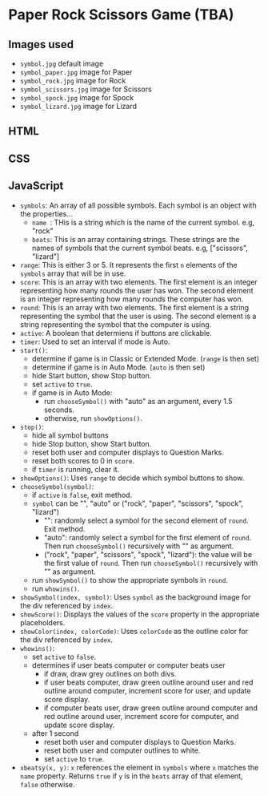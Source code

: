# Paper Rock Scissors Game (TBA)

## Images used
- `symbol.jpg` default image
- `symbol_paper.jpg` image for Paper
- `symbol_rock.jpg` image for Rock
- `symbol_scissors.jpg` image for Scissors
- `symbol_spock.jpg` image for Spock
- `symbol_lizard.jpg` image for Lizard

## HTML

## CSS

## JavaScript
- `symbols`: An array of all possible symbols. Each symbol is an object with the properties...
  - `name `: THis is a string which is the name of the current symbol. e.g, "rock"
  - `beats`: This is an array containing strings. These strings are the names of symbols that the current symbol beats. e.g, ["scissors", "lizard"]
- `range`: This is either 3 or 5. It represents the first `n` elements of the `symbols` array that will be in use.
- `score`: This is an array with two elements. The first element is an integer representing how many rounds the user has won. The second element is an integer representing how many rounds the computer has won. 
- `round`: This is an array with two elements. The first element is a string representing the symbol that the user is using. The second element is a string representing the symbol that the computer is using.
- `active`: A boolean that determiens if buttons are clickable.
- `timer`: Used to set an interval if mode is Auto.
- `start()`:
  - determine if game is in Classic or Extended Mode. (`range` is then set)
  - determine if game is in Auto Mode. (`auto` is then set)
  - hide Start button, show Stop button.
  - set `active` to `true`.
  - if game is in Auto Mode:
    - run `chooseSymbol()` with "auto" as an argument, every 1.5 seconds.
    -  otherwise, run `showOptions()`.
- `stop()`:
  - hide all symbol buttons
  - hide Stop button, show Start button.
  - reset both user and computer displays to Question Marks.
  - reset both scores to 0 in `score`.
  - if `timer` is running, clear it.
- `showOptions()`: Uses `range` to decide which symbol buttons to show.
- `chooseSymbol(symbol)`:
  - if `active` is `false`, exit method.
  - `symbol` can be "", "auto" or ("rock", "paper", "scissors", "spock", "lizard")
    - "": randomly select a symbol for the second element of `round`. Exit method.
    - "auto": randomly select a symbol for the first element of `round`. Then run `chooseSymbol()` recursively with "" as argument.
    - ("rock", "paper", "scissors", "spock", "lizard"): the value will be the first value of `round`. Then run `chooseSymbol()` recursively with "" as argument.
  - run `showSymbol()` to show the appropriate symbols in `round`.
  - run `whowins()`.
- `showSymbol(index, symbol)`: Uses `symbol` as the background image for the div referenced by `index`.
- `showScore()`: Displays the values of the `score` property in the appropriate placeholders.
- `showColor(index, colorCode)`: Uses `colorCode` as the outline color for the div referenced by `index`.
- `whowins()`:
  - set `active` to `false`.
  - determines if user beats computer or computer beats user
    - if draw, draw grey outlines on both divs.
    - if user beats computer, draw green outline around user and red outline around computer, increment score for user, and update score display.
    - if computer beats user, draw green outline around computer and red outline around user, increment score for computer, and update score display.
  - after 1 second
    - reset both user and computer displays to Question Marks.
    - reset both user and computer outlines to white.
    - set `active` to `true`.
- `xbeatsy(x, y)`: `x` references the element in `symbols` where `x` matches the `name` property. Returns `true` if `y` is in the `beats` array of that element, `false` otherwise.
